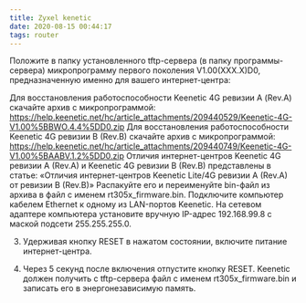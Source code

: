 ```yaml
---
title: Zyxel kenetic
date: 2020-08-15 00:44:17
tags: router
---
```

Положите в папку установленного tftp-сервера
(в папку программы-сервера)
микропрограмму первого поколения V1.00(XXX.X)D0,
предназначенную именно для вашего интернет-центра:

Для восстановления работоспособности Keenetic 4G ревизии А (Rev.A) скачайте архив с микропрограммой: <https://help.keenetic.net/hc/article_attachments/209440529/Keenetic-4G-V1.00%5BBWO.4.4%5DD0.zip>
Для восстановления работоспособности Keenetic 4G ревизии B (Rev.B) скачайте архив с микропрограммой: <https://help.keenetic.net/hc/article_attachments/209440749/Keenetic-4G-V1.00%5BAABV.1.2%5DD0.zip>
Отличия интернет-центров Keenetic 4G ревизии A (Rev.A) и Keenetic 4G ревизии B (Rev.B) представлены в статье: «Отличия интернет-центров Keenetic Lite/4G ревизии A (Rev.A) от ревизии B (Rev.B)»
Распакуйте его и переименуйте bin-файл из архива в файл с именем rt305x_firmware.bin.
Подключите компьютер кабелем Ethernet к одному из LAN-портов Keenetic. На сетевом адаптере компьютера установите вручную IP-адрес 192.168.99.8 с маской подсети 255.255.255.0.

3. Удерживая кнопку RESET в нажатом состоянии, включите питание интернет-центра.

4. Через 5 секунд после включения отпустите кнопку RESET. Keenetic должен получить с tftp-сервера файл с именем rt305x_firmware.bin и записать его в энергонезависимую память.
